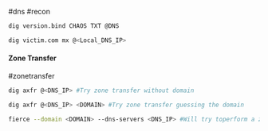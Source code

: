 #dns #recon 


```bash
dig version.bind CHAOS TXT @DNS
```

```bash
dig victim.com mx @<Local_DNS_IP> 
```


#### Zone Transfer
#zonetransfer 

```bash
dig axfr @<DNS_IP> #Try zone transfer without domain
```

```bash
dig axfr @<DNS_IP> <DOMAIN> #Try zone transfer guessing the domain
```

``` bash
fierce --domain <DOMAIN> --dns-servers <DNS_IP> #Will try toperform a zone transfer against every authoritative name server and if this doesn'twork, will launch a dictionary attack
```



